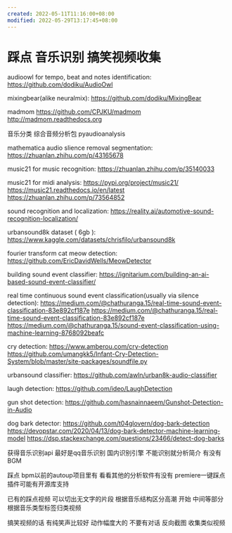 ```yaml
---
created: 2022-05-11T11:16:00+08:00
modified: 2022-05-29T13:17:45+08:00
---
```


# 踩点 音乐识别 搞笑视频收集

audioowl for tempo, beat and notes identification:
https://github.com/dodiku/AudioOwl

 mixingbear(alike neuralmix):
https://github.com/dodiku/MixingBear

madmom
https://github.com/CPJKU/madmom
http://madmom.readthedocs.org

音乐分类 综合音频分析包
pyaudioanalysis 

mathematica audio slience removal segmentation:
https://zhuanlan.zhihu.com/p/43165678

music21 for music recognition:
https://zhuanlan.zhihu.com/p/35140033

music21 for midi analysis:
https://pypi.org/project/music21/  
https://music21.readthedocs.io/en/latest
https://zhuanlan.zhihu.com/p/73564852

sound recognition and localization:
https://reality.ai/automotive-sound-recognition-localization/

 urbansound8k dataset ( 6gb ):
https://www.kaggle.com/datasets/chrisfilo/urbansound8k

 fourier transform cat meow detection:
https://github.com/EricDavidWells/MeowDetector

building sound event classifier:
https://ignitarium.com/building-an-ai-based-sound-event-classifier/

real time continuous sound event classification(usually via silence detection):
https://medium.com/@chathuranga.15/real-time-sound-event-classification-83e892cf187e
https://medium.com/@chathuranga.15/real-time-sound-event-classification-83e892cf187e
https://medium.com/@chathuranga.15/sound-event-classification-using-machine-learning-8768092beafc


cry detection:
https://www.amberou.com/cry-detection
https://github.com/umangkk5/Infant-Cry-Detection-System/blob/master/site-packages/soundfile.py

urbansound classifier:
https://github.com/awln/urban8k-audio-classifier

laugh detection:
  https://github.com/ideo/LaughDetection


gun shot detection:
https://github.com/hasnainnaeem/Gunshot-Detection-in-Audio

dog bark detector:
https://github.com/t04glovern/dog-bark-detection
https://devopstar.com/2020/04/13/dog-bark-detector-machine-learning-model
https://dsp.stackexchange.com/questions/23466/detect-dog-barks

获得音乐识别api 最好是qq音乐识别 国内识别引擎
不能识别就分析简介 有没有BGM

踩点 bpm以前的autoup项目里有 看看其他的分析软件有没有 premiere一键踩点插件可能有开源库支持

已有的踩点视频 可以切出无文字的片段 根据音乐结构区分高潮 开始 中间等部分 根据音乐类型标签归类视频

搞笑视频的话 有纯笑声比较好 动作幅度大的 不要有对话 反向截图 收集类似视频
